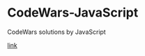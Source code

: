 # CodeWars-JavaScript


CodeWars solutions by JavaScript

[link](https://www.codewars.com/users/karimation)


